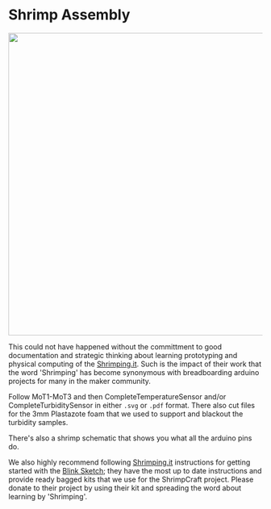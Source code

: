 # Shrimp Assembly

<img src="http://start.shrimping.it/project/shrimp/minimal.png" width="600">

This could not have happened without the committment to good documentation and strategic thinking about learning prototyping and physical computing of the [Shrimping.it](http://start.shrimping.it). Such is the impact of their work that the word 'Shrimping' has become synonymous with breadboarding arduino projects for many in the maker community.

Follow MoT1-MoT3 and then CompleteTemperatureSensor and/or CompleteTurbiditySensor in either `.svg` or `.pdf` format. There also cut files for the 3mm Plastazote foam that we used to support and blackout the turbidity samples.

There's also a shrimp schematic that shows you what all the arduino pins do.

We also highly recommend following [Shrimping.it](http://start.shrimping.it) instructions for getting started with the [Blink Sketch](http://start.shrimping.it/project/blink/build.html); they have the most up to date instructions and provide ready bagged kits that we use for the ShrimpCraft project. Please donate to their project by using their kit and spreading the word about learning by 'Shrimping'.

